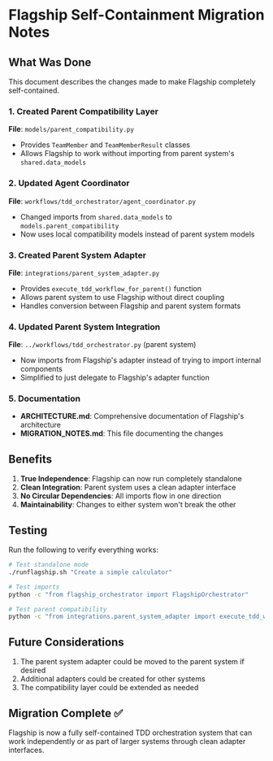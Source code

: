 # Flagship Self-Containment Migration Notes

## What Was Done

This document describes the changes made to make Flagship completely self-contained.

### 1. Created Parent Compatibility Layer

**File**: `models/parent_compatibility.py`
- Provides `TeamMember` and `TeamMemberResult` classes
- Allows Flagship to work without importing from parent system's `shared.data_models`

### 2. Updated Agent Coordinator

**File**: `workflows/tdd_orchestrator/agent_coordinator.py`
- Changed imports from `shared.data_models` to `models.parent_compatibility`
- Now uses local compatibility models instead of parent system models

### 3. Created Parent System Adapter

**File**: `integrations/parent_system_adapter.py`
- Provides `execute_tdd_workflow_for_parent()` function
- Allows parent system to use Flagship without direct coupling
- Handles conversion between Flagship and parent system formats

### 4. Updated Parent System Integration

**File**: `../workflows/tdd_orchestrator.py` (parent system)
- Now imports from Flagship's adapter instead of trying to import internal components
- Simplified to just delegate to Flagship's adapter function

### 5. Documentation

- **ARCHITECTURE.md**: Comprehensive documentation of Flagship's architecture
- **MIGRATION_NOTES.md**: This file documenting the changes

## Benefits

1. **True Independence**: Flagship can now run completely standalone
2. **Clean Integration**: Parent system uses a clean adapter interface
3. **No Circular Dependencies**: All imports flow in one direction
4. **Maintainability**: Changes to either system won't break the other

## Testing

Run the following to verify everything works:

```bash
# Test standalone mode
./runflagship.sh "Create a simple calculator"

# Test imports
python -c "from flagship_orchestrator import FlagshipOrchestrator"

# Test parent compatibility
python -c "from integrations.parent_system_adapter import execute_tdd_workflow_for_parent"
```

## Future Considerations

1. The parent system adapter could be moved to the parent system if desired
2. Additional adapters could be created for other systems
3. The compatibility layer could be extended as needed

## Migration Complete ✅

Flagship is now a fully self-contained TDD orchestration system that can work independently or as part of larger systems through clean adapter interfaces.